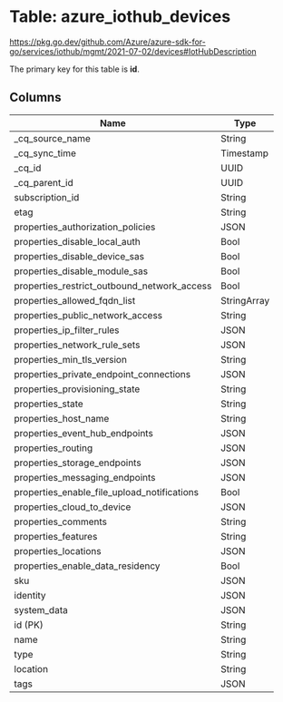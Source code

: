 # Table: azure_iothub_devices

https://pkg.go.dev/github.com/Azure/azure-sdk-for-go/services/iothub/mgmt/2021-07-02/devices#IotHubDescription

The primary key for this table is **id**.


## Columns
| Name          | Type          |
| ------------- | ------------- |
|_cq_source_name|String|
|_cq_sync_time|Timestamp|
|_cq_id|UUID|
|_cq_parent_id|UUID|
|subscription_id|String|
|etag|String|
|properties_authorization_policies|JSON|
|properties_disable_local_auth|Bool|
|properties_disable_device_sas|Bool|
|properties_disable_module_sas|Bool|
|properties_restrict_outbound_network_access|Bool|
|properties_allowed_fqdn_list|StringArray|
|properties_public_network_access|String|
|properties_ip_filter_rules|JSON|
|properties_network_rule_sets|JSON|
|properties_min_tls_version|String|
|properties_private_endpoint_connections|JSON|
|properties_provisioning_state|String|
|properties_state|String|
|properties_host_name|String|
|properties_event_hub_endpoints|JSON|
|properties_routing|JSON|
|properties_storage_endpoints|JSON|
|properties_messaging_endpoints|JSON|
|properties_enable_file_upload_notifications|Bool|
|properties_cloud_to_device|JSON|
|properties_comments|String|
|properties_features|String|
|properties_locations|JSON|
|properties_enable_data_residency|Bool|
|sku|JSON|
|identity|JSON|
|system_data|JSON|
|id (PK)|String|
|name|String|
|type|String|
|location|String|
|tags|JSON|
